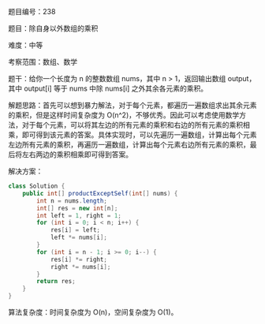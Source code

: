 题目编号：238

题目：除自身以外数组的乘积

难度：中等

考察范围：数组、数学

题干：给你一个长度为 n 的整数数组 nums，其中 n > 1，返回输出数组 output，其中 output[i] 等于 nums 中除 nums[i] 之外其余各元素的乘积。

解题思路：首先可以想到暴力解法，对于每个元素，都遍历一遍数组求出其余元素的乘积，但是这样时间复杂度为 O(n^2)，不够优秀。因此可以考虑使用数学方法，对于每个元素，可以将其左边的所有元素的乘积和右边的所有元素的乘积相乘，即可得到该元素的答案。具体实现时，可以先遍历一遍数组，计算出每个元素左边所有元素的乘积，再遍历一遍数组，计算出每个元素右边所有元素的乘积，最后将左右两边的乘积相乘即可得到答案。

解决方案：

```java
class Solution {
    public int[] productExceptSelf(int[] nums) {
        int n = nums.length;
        int[] res = new int[n];
        int left = 1, right = 1;
        for (int i = 0; i < n; i++) {
            res[i] = left;
            left *= nums[i];
        }
        for (int i = n - 1; i >= 0; i--) {
            res[i] *= right;
            right *= nums[i];
        }
        return res;
    }
}
```

算法复杂度：时间复杂度为 O(n)，空间复杂度为 O(1)。